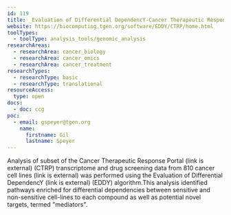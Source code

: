 ```yaml
---
id: 119
title: _Evaluation of Differential DependencY-Cancer Therapeutic Response Portal (EDDY-CTRP)
website: https://biocomputing.tgen.org/software/EDDY/CTRP/home.html
toolTypes:
  - toolType: analysis_tools/genomic_analysis
researchAreas:
  - researchArea: cancer_biology
  - researchArea: cancer_omics
  - researchArea: cancer_treatment
researchTypes:
  - researchType: basic
  - researchType: translational
resourceAccess:
  type: open
docs:
  - doc: ccg
poc:
  - email: gspeyer@tgen.org
    name:
      firstname: Gil
      lastname: Speyer
---
```

Analysis of subset of the Cancer Therapeutic Response Portal (link is external) (CTRP) transcriptome and drug screening data from 810 cancer cell lines (link is external) was performed using the Evaluation of Differential DependencY (link is external) (EDDY) algorithm.This analysis identified pathways enriched for differential dependencies between sensitive and non-sensitive cell-lines to each compound as well as potential novel targets, termed "mediators".
